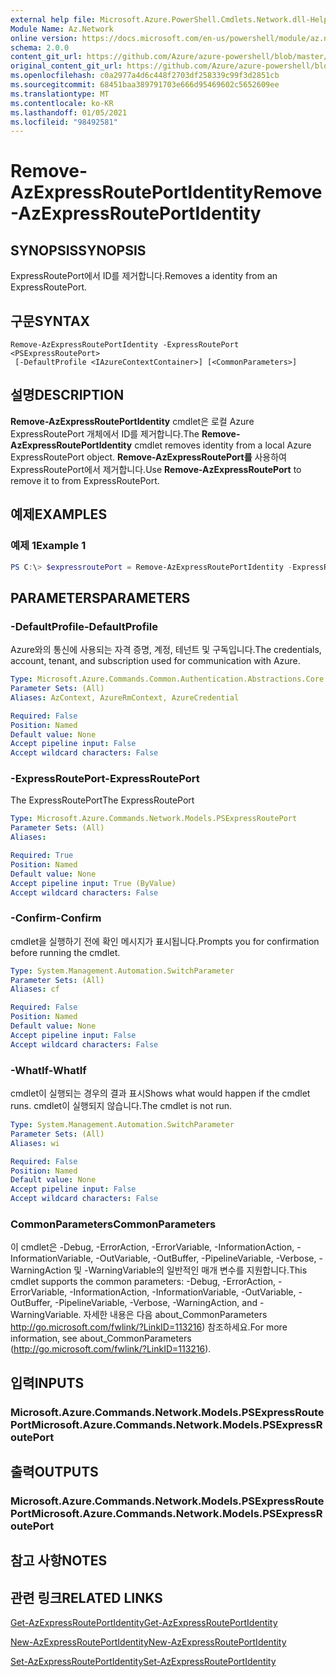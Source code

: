 ```yaml
---
external help file: Microsoft.Azure.PowerShell.Cmdlets.Network.dll-Help.xml
Module Name: Az.Network
online version: https://docs.microsoft.com/en-us/powershell/module/az.network/remove-azexpressrouteportidentity
schema: 2.0.0
content_git_url: https://github.com/Azure/azure-powershell/blob/master/src/Network/Network/help/Remove-AzExpressRoutePortIdentity.md
original_content_git_url: https://github.com/Azure/azure-powershell/blob/master/src/Network/Network/help/Remove-AzExpressRoutePortIdentity.md
ms.openlocfilehash: c0a2977a4d6c448f2703df258339c99f3d2851cb
ms.sourcegitcommit: 68451baa389791703e666d95469602c5652609ee
ms.translationtype: MT
ms.contentlocale: ko-KR
ms.lasthandoff: 01/05/2021
ms.locfileid: "98492581"
---
```

# <span data-ttu-id="be681-101">Remove-AzExpressRoutePortIdentity</span><span class="sxs-lookup"><span data-stu-id="be681-101">Remove-AzExpressRoutePortIdentity</span></span>

## <span data-ttu-id="be681-102">SYNOPSIS</span><span class="sxs-lookup"><span data-stu-id="be681-102">SYNOPSIS</span></span>
<span data-ttu-id="be681-103">ExpressRoutePort에서 ID를 제거합니다.</span><span class="sxs-lookup"><span data-stu-id="be681-103">Removes a identity from an ExpressRoutePort.</span></span>

## <span data-ttu-id="be681-104">구문</span><span class="sxs-lookup"><span data-stu-id="be681-104">SYNTAX</span></span>

```
Remove-AzExpressRoutePortIdentity -ExpressRoutePort <PSExpressRoutePort>
 [-DefaultProfile <IAzureContextContainer>] [<CommonParameters>]
```

## <span data-ttu-id="be681-105">설명</span><span class="sxs-lookup"><span data-stu-id="be681-105">DESCRIPTION</span></span>
<span data-ttu-id="be681-106">**Remove-AzExpressRoutePortIdentity** cmdlet은 로컬 Azure ExpressRoutePort 개체에서 ID를 제거합니다.</span><span class="sxs-lookup"><span data-stu-id="be681-106">The **Remove-AzExpressRoutePortIdentity** cmdlet removes identity from a local Azure ExpressRoutePort object.</span></span> <span data-ttu-id="be681-107">**Remove-AzExpressRoutePort를** 사용하여 ExpressRoutePort에서 제거합니다.</span><span class="sxs-lookup"><span data-stu-id="be681-107">Use **Remove-AzExpressRoutePort** to remove it to from ExpressRoutePort.</span></span>

## <span data-ttu-id="be681-108">예제</span><span class="sxs-lookup"><span data-stu-id="be681-108">EXAMPLES</span></span>

### <span data-ttu-id="be681-109">예제 1</span><span class="sxs-lookup"><span data-stu-id="be681-109">Example 1</span></span>
```powershell
PS C:\> $expressroutePort = Remove-AzExpressRoutePortIdentity -ExpressRoutePort $expressroutePort
```

## <span data-ttu-id="be681-110">PARAMETERS</span><span class="sxs-lookup"><span data-stu-id="be681-110">PARAMETERS</span></span>

### <span data-ttu-id="be681-111">-DefaultProfile</span><span class="sxs-lookup"><span data-stu-id="be681-111">-DefaultProfile</span></span>
<span data-ttu-id="be681-112">Azure와의 통신에 사용되는 자격 증명, 계정, 테넌트 및 구독입니다.</span><span class="sxs-lookup"><span data-stu-id="be681-112">The credentials, account, tenant, and subscription used for communication with Azure.</span></span>

```yaml
Type: Microsoft.Azure.Commands.Common.Authentication.Abstractions.Core.IAzureContextContainer
Parameter Sets: (All)
Aliases: AzContext, AzureRmContext, AzureCredential

Required: False
Position: Named
Default value: None
Accept pipeline input: False
Accept wildcard characters: False
```

### <span data-ttu-id="be681-113">-ExpressRoutePort</span><span class="sxs-lookup"><span data-stu-id="be681-113">-ExpressRoutePort</span></span>
<span data-ttu-id="be681-114">The ExpressRoutePort</span><span class="sxs-lookup"><span data-stu-id="be681-114">The ExpressRoutePort</span></span>

```yaml
Type: Microsoft.Azure.Commands.Network.Models.PSExpressRoutePort
Parameter Sets: (All)
Aliases:

Required: True
Position: Named
Default value: None
Accept pipeline input: True (ByValue)
Accept wildcard characters: False
```

### <span data-ttu-id="be681-115">-Confirm</span><span class="sxs-lookup"><span data-stu-id="be681-115">-Confirm</span></span>
<span data-ttu-id="be681-116">cmdlet을 실행하기 전에 확인 메시지가 표시됩니다.</span><span class="sxs-lookup"><span data-stu-id="be681-116">Prompts you for confirmation before running the cmdlet.</span></span>

```yaml
Type: System.Management.Automation.SwitchParameter
Parameter Sets: (All)
Aliases: cf

Required: False
Position: Named
Default value: None
Accept pipeline input: False
Accept wildcard characters: False
```

### <span data-ttu-id="be681-117">-WhatIf</span><span class="sxs-lookup"><span data-stu-id="be681-117">-WhatIf</span></span>
<span data-ttu-id="be681-118">cmdlet이 실행되는 경우의 결과 표시</span><span class="sxs-lookup"><span data-stu-id="be681-118">Shows what would happen if the cmdlet runs.</span></span>
<span data-ttu-id="be681-119">cmdlet이 실행되지 않습니다.</span><span class="sxs-lookup"><span data-stu-id="be681-119">The cmdlet is not run.</span></span>

```yaml
Type: System.Management.Automation.SwitchParameter
Parameter Sets: (All)
Aliases: wi

Required: False
Position: Named
Default value: None
Accept pipeline input: False
Accept wildcard characters: False
```

### <span data-ttu-id="be681-120">CommonParameters</span><span class="sxs-lookup"><span data-stu-id="be681-120">CommonParameters</span></span>
<span data-ttu-id="be681-121">이 cmdlet은 -Debug, -ErrorAction, -ErrorVariable, -InformationAction, -InformationVariable, -OutVariable, -OutBuffer, -PipelineVariable, -Verbose, -WarningAction 및 -WarningVariable의 일반적인 매개 변수를 지원합니다.</span><span class="sxs-lookup"><span data-stu-id="be681-121">This cmdlet supports the common parameters: -Debug, -ErrorAction, -ErrorVariable, -InformationAction, -InformationVariable, -OutVariable, -OutBuffer, -PipelineVariable, -Verbose, -WarningAction, and -WarningVariable.</span></span> <span data-ttu-id="be681-122">자세한 내용은 다음 about_CommonParameters http://go.microsoft.com/fwlink/?LinkID=113216) 참조하세요.</span><span class="sxs-lookup"><span data-stu-id="be681-122">For more information, see about_CommonParameters (http://go.microsoft.com/fwlink/?LinkID=113216).</span></span>


## <span data-ttu-id="be681-123">입력</span><span class="sxs-lookup"><span data-stu-id="be681-123">INPUTS</span></span>

### <span data-ttu-id="be681-124">Microsoft.Azure.Commands.Network.Models.PSExpressRoutePort</span><span class="sxs-lookup"><span data-stu-id="be681-124">Microsoft.Azure.Commands.Network.Models.PSExpressRoutePort</span></span>

## <span data-ttu-id="be681-125">출력</span><span class="sxs-lookup"><span data-stu-id="be681-125">OUTPUTS</span></span>

### <span data-ttu-id="be681-126">Microsoft.Azure.Commands.Network.Models.PSExpressRoutePort</span><span class="sxs-lookup"><span data-stu-id="be681-126">Microsoft.Azure.Commands.Network.Models.PSExpressRoutePort</span></span>

## <span data-ttu-id="be681-127">참고 사항</span><span class="sxs-lookup"><span data-stu-id="be681-127">NOTES</span></span>

## <span data-ttu-id="be681-128">관련 링크</span><span class="sxs-lookup"><span data-stu-id="be681-128">RELATED LINKS</span></span>
[<span data-ttu-id="be681-129">Get-AzExpressRoutePortIdentity</span><span class="sxs-lookup"><span data-stu-id="be681-129">Get-AzExpressRoutePortIdentity</span></span>](./Get-AzExpressRoutePortIdentity.md)

[<span data-ttu-id="be681-130">New-AzExpressRoutePortIdentity</span><span class="sxs-lookup"><span data-stu-id="be681-130">New-AzExpressRoutePortIdentity</span></span>](./New-AzExpressRoutePortIdentity.md)

[<span data-ttu-id="be681-131">Set-AzExpressRoutePortIdentity</span><span class="sxs-lookup"><span data-stu-id="be681-131">Set-AzExpressRoutePortIdentity</span></span>](./Set-AzExpressRoutePortIdentity.md)
